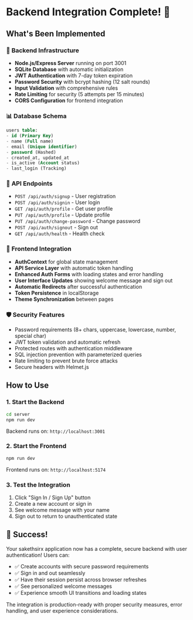 # Backend Integration Complete! 🚀

## What's Been Implemented

### 🔧 **Backend Infrastructure**
- **Node.js/Express Server** running on port 3001
- **SQLite Database** with automatic initialization
- **JWT Authentication** with 7-day token expiration
- **Password Security** with bcrypt hashing (12 salt rounds)
- **Input Validation** with comprehensive rules
- **Rate Limiting** for security (5 attempts per 15 minutes)
- **CORS Configuration** for frontend integration

### 📊 **Database Schema**
```sql
users table:
- id (Primary Key)
- name (Full name)
- email (Unique identifier)
- password (Hashed)
- created_at, updated_at
- is_active (Account status)
- last_login (Tracking)
```

### 🔐 **API Endpoints**
- `POST /api/auth/signup` - User registration
- `POST /api/auth/signin` - User login
- `GET /api/auth/profile` - Get user profile
- `PUT /api/auth/profile` - Update profile
- `PUT /api/auth/change-password` - Change password
- `POST /api/auth/signout` - Sign out
- `GET /api/auth/health` - Health check

### 🎨 **Frontend Integration**
- **AuthContext** for global state management
- **API Service Layer** with automatic token handling
- **Enhanced Auth Forms** with loading states and error handling
- **User Interface Updates** showing welcome message and sign out
- **Automatic Redirects** after successful authentication
- **Token Persistence** in localStorage
- **Theme Synchronization** between pages

### 🛡️ **Security Features**
- Password requirements (8+ chars, uppercase, lowercase, number, special char)
- JWT token validation and automatic refresh
- Protected routes with authentication middleware
- SQL injection prevention with parameterized queries
- Rate limiting to prevent brute force attacks
- Secure headers with Helmet.js

## How to Use

### 1. **Start the Backend**
```bash
cd server
npm run dev
```
Backend runs on: `http://localhost:3001`

### 2. **Start the Frontend**
```bash
npm run dev
```
Frontend runs on: `http://localhost:5174`

### 3. **Test the Integration**
1. Click "Sign In / Sign Up" button
2. Create a new account or sign in
3. See welcome message with your name
4. Sign out to return to unauthenticated state

## 🎉 **Success!**

Your sakethsirx application now has a complete, secure backend with user authentication! Users can:
- ✅ Create accounts with secure password requirements
- ✅ Sign in and out seamlessly
- ✅ Have their session persist across browser refreshes
- ✅ See personalized welcome messages
- ✅ Experience smooth UI transitions and loading states

The integration is production-ready with proper security measures, error handling, and user experience considerations.
